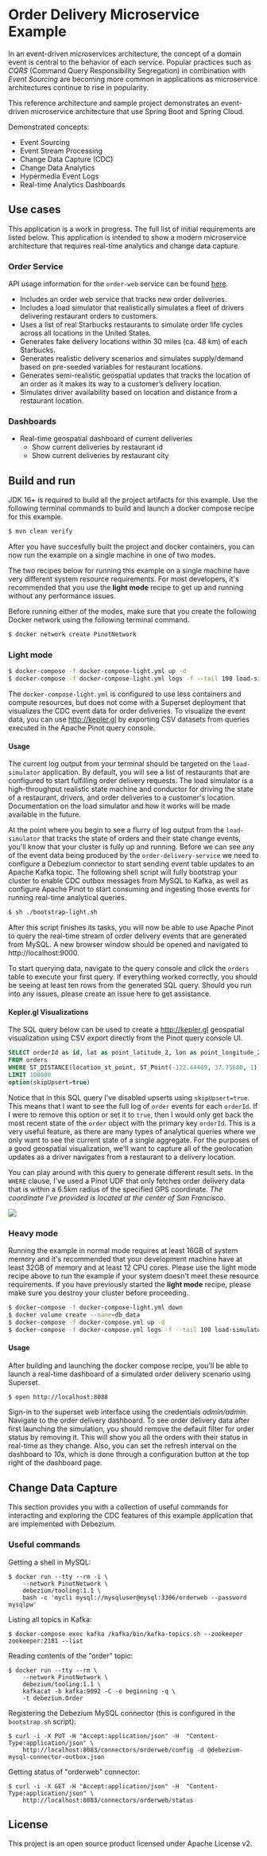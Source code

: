 # Order Delivery Microservice Example

In an event-driven microservices architecture, the concept of a domain event is central to the behavior of each service. Popular practices such as _CQRS_ (Command Query Responsibility Segregation) in combination with _Event Sourcing_ are becoming more common in applications as microservice architectures continue to rise in popularity.

This reference architecture and sample project demonstrates an event-driven microservice architecture that use Spring Boot and Spring Cloud.

Demonstrated concepts:

- Event Sourcing
- Event Stream Processing
- Change Data Capture (CDC)
- Change Data Analytics
- Hypermedia Event Logs
- Real-time Analytics Dashboards

## Use cases

This application is a work in progress. The full list of initial requirements are listed below. This application is intended to show a modern microservice architecture that requires real-time analytics and change data capture.

### Order Service

API usage information for the `order-web` service can be found [here](order/README.md). 

- Includes an order web service that tracks new order deliveries.
- Includes a load simulator that realistically simulates a fleet of drivers delivering restaurant orders to customers.
- Uses a list of real Starbucks restaurants to simulate order life cycles across all locations in the United States.
- Generates fake delivery locations within 30 miles (ca. 48 km) of each Starbucks.
- Generates realistic delivery scenarios and simulates supply/demand based on pre-seeded variables for restaurant locations.
- Generates semi-realistic geospatial updates that tracks the location of an order as it makes its way to a customer’s delivery location.
- Simulates driver availability based on location and distance from a restaurant location.

### Dashboards

- Real-time geospatial dashboard of current deliveries
  - Show current deliveries by restaurant id
  - Show current deliveries by restaurant city

## Build and run

JDK 16+ is required to build all the project artifacts for this example. Use the following terminal commands to build and launch a docker compose recipe for this example.

```bash
$ mvn clean verify
```

After you have succesfully built the project and docker containers, you can now run the example on a single machine in one of two modes.

The two recipes below for running this example on a single machine have very different system resource requirements. For most developers, it's recommended that you use the **light mode** recipe to get up and running without any performance issues. 

Before running either of the modes, make sure that you create the following Docker network using the following terminal command.

```bash
$ docker network create PinotNetwork
```

### Light mode

```bash
$ docker-compose -f docker-compose-light.yml up -d
$ docker-compose -f docker-compose-light.yml logs -f --tail 100 load-simulator
```
The `docker-compose-light.yml` is configured to use less containers and compute resources, but does not come with a Superset deployment that visualizes the CDC event data for order deliveries. To visualize the event data, you can use http://kepler.gl by exporting CSV datasets from queries executed in the Apache Pinot query console.

#### Usage

The current log output from your terminal should be targeted on the `load-simulator` application. By default, you will see a list of restaurants that are configured to start fulfilling order delivery requests. The load simulator is a high-throughput realistic state machine and conductor for driving the state of a restaurant, drivers, and order deliveries to a customer's location. Documentation on the load simulator and how it works will be made available in the future.

At the point where you begin to see a flurry of log output from the `load-simulator` that tracks the state of orders and their state change events, you'll know that your cluster is fully up and running. Before we can see any of the event data being produced by the `order-delivery-service` we need to configure a Debezium connector to start sending event table updates to an Apache Kafka topic. The following shell script will fully bootstrap your cluster to enable CDC outbox messages from MySQL to Kafka, as well as configure Apache Pinot to start consuming and ingesting those events for running real-time analytical queries.

```bash
$ sh ./bootstrap-light.sh
```

After this script finishes its tasks, you will now be able to use Apache Pinot to query the real-time stream of order delivery events that are generated from MySQL. A new browser window should be opened and navigated to http://localhost:9000.

To start querying data, navigate to the query console and click the `orders` table to execute your first query. If everythiing worked correctly, you should be seeing at least ten rows from the generated SQL query. Should you run into any issues, please create an issue here to get assistance.

#### Kepler.gl Visualizations

The SQL query below can be used to create a http://kepler.gl geospatial visualization using CSV export directly from the Pinot query console UI.

```sql
SELECT orderId as id, lat as point_latitude_2, lon as point_longitude_2, restaurantLat as point_latitude_1, restaurantLon as point_longitude_1, lastModified as start_time, status, restaurantId, accountId
FROM orders
WHERE ST_DISTANCE(location_st_point, ST_Point(-122.44469, 37.75680, 1)) < 6500
LIMIT 100000
option(skipUpsert=true)
```

Notice that in this SQL query I've disabled upserts using `skipUpsert=true`. This means that I want to see the full log of `order` events for each `orderId`. If I were to remove this option or set it to `true`, then I would only get back the most recent state of the `order` object with the primary key `orderId`. This is a very useful feature, as there are many types of analytical queries where we only want to see the current state of a single aggregate. For the purposes of a good geospatial visualization, we'll want to capture all of the geolocation updates as a driver navigates from a restaurant to a delivery location.

You can play around with this query to generate different result sets. In the `WHERE` clause, I've used a Pinot UDF that only fetches order delivery data that is within a 6.5km radius of the specified GPS coordinate. _The coordinate I've provided is located at the center of San Francisco._

![](https://i.imgur.com/DfgI12F.gif)

### Heavy mode

Running the example in normal mode requires at least 16GB of system memory and it's recommended that your development machine have at least 32GB of memory and at least 12 CPU cores. Please use the light mode recipe above to run the example if your system doesn't meet these resource requirements. If you have previously started the **light mode** recipe, please make sure you destroy your cluster before proceeding.

```bash
$ docker-compose -f docker-compose-light.yml down
$ docker volume create --name=db_data
$ docker-compose -f docker-compose.yml up -d
$ docker-compose -f docker-compose.yml logs -f --tail 100 load-simulator
```

#### Usage

After building and launching the docker compose recipe, you'll be able to launch a real-time dashboard of a simulated order delivery scenario using Superset.

```bash
$ open http://localhost:8088
```

Sign-in to the superset web interface using the credentials *admin/admin*. Navigate to the order delivery dashboard. To see order delivery data after first launching the simulation, you should remove the default filter for order status by removing it. This will show you all the orders with their status in real-time as they change. Also, you can set the refresh interval on the dashboard to *10s*, which is done through a configuration button at the top right of the dashboard page.

## Change Data Capture

This section provides you with a collection of useful commands for interacting and exploring the CDC features of this example application that are implemented with Debezium. 

### Useful commands

Getting a shell in MySQL:

```
$ docker run --tty --rm -i \
    --network PinotNetwork \
    debezium/tooling:1.1 \
    bash -c 'mycli mysql://mysqluser@mysql:3306/orderweb --password mysqlpw'
```

Listing all topics in Kafka:

```
$ docker-compose exec kafka /kafka/bin/kafka-topics.sh --zookeeper zookeeper:2181 --list
```

Reading contents of the "order" topic:

```
$ docker run --tty --rm \
    --network PinotNetwork \
    debezium/tooling:1.1 \
    kafkacat -b kafka:9092 -C -o beginning -q \
    -t debezium.Order
```

Registering the Debezium MySQL connector (this is configured in the `bootstrap.sh` script):

```
$ curl -i -X PUT -H "Accept:application/json" -H  "Content-Type:application/json" \
    http://localhost:8083/connectors/orderweb/config -d @debezium-mysql-connector-outbox.json
```

Getting status of "orderweb" connector:

```
$ curl -i -X GET -H "Accept:application/json" -H  "Content-Type:application/json" \
    http://localhost:8083/connectors/orderweb/status
```

## License

This project is an open source product licensed under Apache License v2.
